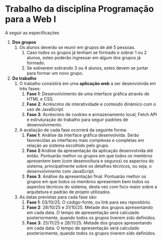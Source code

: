 # Trabalho da disciplina Programação para a Web I

A seguir as especificações

1. **Dos grupos**
   1. Os alunos deverão se reunir em grupos de até 5 pessoas.
      1. Caso todos os grupos já tenham se formado e sobrar 1 ou 2 alunos, estes poderão ingressar em algum dos grupos já formado.
      2. Se estiverem sobrando 3 ou 4 alunos, estes devem se juntar para formar um novo grupo.
2. **Do trabalho**
   1. O trabalho consistirá em uma **aplicação web** a ser desenvolvida em três fases:
      1. **Fase 1**: Desenvolvimento de uma interface gráfica através de HTML e CSS.
      2. **Fase 2**: Acréscimo de interatividade e conteúdo dinâmico com o uso de JavaScript.
      3. **Fase 3**: Acréscimo de cookies e armazenamento local; Fetch API e estruturação do trabalho para seguir padrões de desenvolvimento.
   2. A avaliação de cada fase ocorrerá da seguinte forma:
      1. **Fase 1**: Análise da interface gráfica desenvolvida. Serão favorecidas as interfaces mais complexas e completas em relação ao sistema escolhido pelo grupo.
      2. **Fase 2**:Análise da apresentação da aplicação desenvolvida até então. Pontuarão melhor os grupos em que todos os membros apresentem bem (com desenvoltura e seguros) os aspectos do sistema, principalmente sobre os detalhes técnicos, ou seja, o desenvolvimento com JavaScript.
      3. **Fase 3**: Análise da apresentação final. Pontuarão melhor os grupos em que todos os membros apresentem bem todos os aspectos técnicos do sistema, desta vez com foco maior sobre a arquitetura e padrão de projeto utilizados.
   3. As datas previstas para cada fase são:
      1. **Fase 1**: 03/10/25. O código-fonte, ou link para seu repositório.
      2. **Fase 2**: 28/10/25 e 31/10/25. Metade dos grupos apresentando em cada data. O tempo de apresentação será calculado posteriormente, quando todos os grupos tiverem sido definidos.
      3. **Fase 3**: 25/11/25 e 28/11/25. Metade dos grupos apresentando em cada data. O tempo de apresentação será calculado posteriormente, quando todos os grupos tiverem sido definidos.